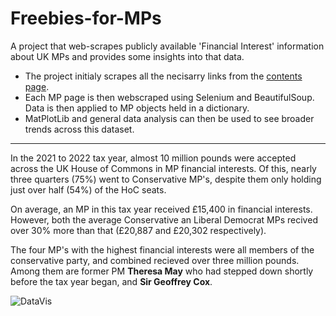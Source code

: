 # Freebies-for-MPs
A project that web-scrapes publicly available 'Financial Interest' information about UK MPs and provides some insights into that data.

- The project initialy scrapes all the necisarry links from the [contents page](https://publications.parliament.uk/pa/cm/cmregmem/220503/contents.htm).
- Each MP page is then webscraped using Selenium and BeautifulSoup. Data is then applied to MP objects held in a dictionary.
- MatPlotLib and general data analysis can then be used to see broader trends across this dataset.
---
In the 2021 to 2022 tax year, almost 10 million pounds were accepted across the UK House of Commons in MP financial interests. Of this, nearly three quarters (75%) went to Conservative MP's, despite them only holding  just over half (54%) of the HoC seats.

On average, an MP in this tax year received £15,400 in financial interests. However, both the average Conservative an Liberal Democrat MPs recived over 30% more than that (£20,887 and £20,302 respectively).

The four MP's with the highest financial interests were all members of the conservative party, and combined recieved over three million pounds. Among them are former PM **Theresa May** who had stepped down shortly before the tax year began, and **Sir Geoffrey Cox**.

![DataVis](https://user-images.githubusercontent.com/19293025/227812415-ac38b463-284b-4e8f-a3b2-54d807cbc2e8.jpg)
